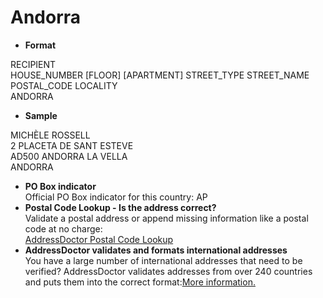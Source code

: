 Andorra
=======

- **Format**

RECIPIENT  
HOUSE_NUMBER [FLOOR] [APARTMENT] STREET_TYPE STREET_NAME  
POSTAL_CODE LOCALITY  
ANDORRA
- **Sample**

MICHÈLE ROSSELL  
2 PLACETA DE SANT ESTEVE  
AD500 ANDORRA LA VELLA  
ANDORRA
- **PO Box indicator**  
Official PO Box indicator for this country: AP
- **Postal Code Lookup - Is the address correct?**  
Validate a postal address or append missing information like a postal code at no charge:  
[AddressDoctor Postal Code Lookup](http://lookup.addressdoctor.com/lookup/default.aspx?lang=en&country=AND)
- **AddressDoctor validates and formats international addresses**  
You have a large number of international addresses that need to be verified? AddressDoctor validates addresses from over 240 countries and puts them into the correct format:[More information.](index.php?id=31&L=1)